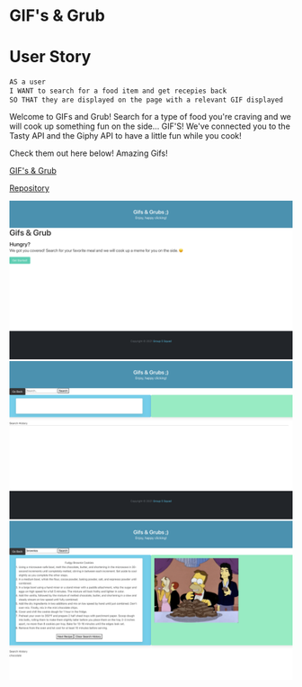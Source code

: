 # GIF's & Grub

# User Story

```
AS a user
I WANT to search for a food item and get recepies back
SO THAT they are displayed on the page with a relevant GIF displayed
```

Welcome to GIFs and Grub! Search for a type of food you're craving and we will cook up something fun on the side...
GIF'S!
We've connected you to the Tasty API and the Giphy API to have a little fun while you cook! 

Check them out here below! Amazing Gifs!

[GIF's & Grub](https://joecliffordofficial.github.io/project_one_gr5/)

[Repository](https://github.com/joecliffordofficial/project_one_gr5)

<img src ="./assets/images/screenShotOne.png">
<img src ="./assets/images/screenShotTwo.png">
<img src ="./assets/images/screenShotThree.png">
